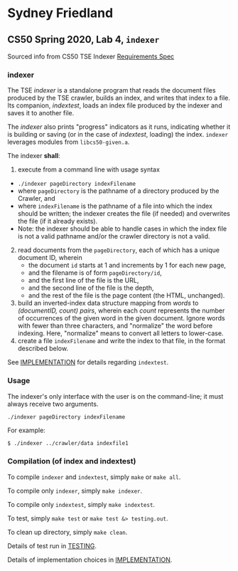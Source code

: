 # Sydney Friedland
## CS50 Spring 2020, Lab 4, `indexer`
Sourced info from CS50 TSE Indexer [Requirements Spec](https://www.cs.dartmouth.edu/~cs50/Labs/Lab5/REQUIREMENTS.html)

### indexer

The TSE *indexer* is a standalone program that reads the document files produced by the TSE crawler, builds an index, and writes that index to a file. Its companion, *indextest*, loads an index file produced by the indexer and saves it to another file.

The *indexer* also prints "progress" indicators as it runs, indicating whether it is building or saving (or in the case of *indextest*, loading) the index. `indexer` leverages modules from `libcs50-given.a`.

The indexer **shall**:

1. execute from a command line with usage syntax
  * `./indexer pageDirectory indexFilename`
  * where `pageDirectory` is the pathname of a directory produced by the Crawler, and
  * where `indexFilename` is the pathname of a file into which the index should be written; the indexer creates the file (if needed) and overwrites the file (if it already exists).
  * Note: the indexer should be able to handle cases in which the index file is not a valid pathname and/or the crawler directory is not a valid.
2. read documents from the `pageDirectory`, each of which has a unique document ID, wherein
   * the document `id` starts at 1 and increments by 1 for each new page,
   * and the filename is of form `pageDirectory/id`,
   * and the first line of the file is the URL,
   * and the second line of the file is the depth,
   * and the rest of the file is the page content (the HTML, unchanged).
3. build an inverted-index data structure mapping from *words* to *(documentID, count) pairs*, wherein each *count* represents the number of occurrences of the given word in the given document.
Ignore words with fewer than three characters, and "normalize" the word before indexing. Here, "normalize" means to convert all letters to lower-case.
4. create a file `indexFilename` and write the index to that file, in the format described below.

See [IMPLEMENTATION](../blob/master/indexer/IMPLEMENTATION.md) for details regarding `indextest`.

### Usage

The indexer's only interface with the user is on the command-line; it must always receive two arguments.

```
./indexer pageDirectory indexFilename
```

For example:

``` bash
$ ./indexer ../crawler/data indexfile1
```

### Compilation (of index and indextest)

To compile `indexer` and `indextest`, simply `make` or `make all`.

To compile only `indexer`, simply `make indexer`.

To compile only `indextest`, simply `make indextest`.

To test, simply `make test` or `make test &> testing.out`.

To clean up directory, simply `make clean`.

Details of test run in [TESTING](../blob/master/indexer/TESTING.md).

Details of implementation choices in [IMPLEMENTATION](../blob/master/indexer/IMPLEMENTATION.md).